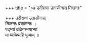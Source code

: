 +++
title = "०७ उदीराणा उतासीनास् तिष्ठन्तः"

+++
उदीराणा उतासीनास्  
तिष्ठन्तः प्रक्रामन्तः ।  
पद्भ्यां दक्षिणसव्याभ्यां  
मा व्यथिष्महि भूम्याम् ॥
